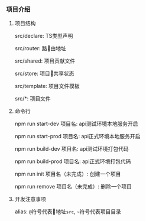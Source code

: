 ### 项目介绍
1. 项目结构

    src/declare: TS类型声明

    src/router: 路由地址

    src/shared: 项目贡献文件

    src/store: 项目共享状态

    src/template: 项目文件模板

    src/*: 项目文件

2. 命令行

    npm run start-dev 项目名: api测试环境本地服务开启

    npm run start-prod 项目名: api正式环境本地服务开启

    npm run build-dev 项目名: api测试环境打包代码

    npm run build-prod 项目名: api正式环境打包代码

    npm run init 项目名（未完成）: 创建一个项目

    npm run remove 项目名（未完成）: 删除一个项目

3. 开发注意事项

    alias: `@`符号代表地址`src`, `~`符号代表项目目录